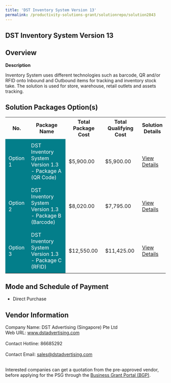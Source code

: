```yaml
---
title: 'DST Inventory System Version 13'
permalink: /productivity-solutions-grant/solutionrepo/solution2843
---
```


## DST Inventory System Version 13

## Overview

**Description**

Inventory System uses different technologies such as barcode, QR and/or RFID onto Inbound and Outbound items for tracking and inventory stock take. The solution is used for store, warehouse, retail outlets and assets tracking.

## Solution Packages Option(s)

<table>
<tr>
<th><b>No.</b></th>
<th><b>Package Name</b></th>
<th><b>Total Package Cost</b></th>
<th><b>Total Qualifying Cost</b></th>
<th><b>Solution Details</b></th>
</tr>
<tr>
<td style='padding: 10px; background-color: #037E8A; color: #FFFFFF;'>Option 1</td>
<td style='padding: 10px; background-color: #037E8A; color: #FFFFFF;'>DST Inventory System Version 1.3 - Package A (QR Code)</td>
<td style='padding: 10px;'>$5,900.00</td>
<td style='padding: 10px;'>$5,900.00</td>
<td style='padding: 10px;'><a href='https://www.gobusiness.gov.sg/images/psg/DST_Advertising_Invt_20210484_Desensitised_Annex_3_R_Part_1.pdf' target='_blank'>View Details</a></td>
</tr>
<tr>
<td style='padding: 10px; background-color: #037E8A; color: #FFFFFF;'>Option 2</td>
<td style='padding: 10px; background-color: #037E8A; color: #FFFFFF;'>DST Inventory System Version 1.3 - Package B (Barcode)</td>
<td style='padding: 10px;'>$8,020.00</td>
<td style='padding: 10px;'>$7,795.00</td>
<td style='padding: 10px;'><a href='https://www.gobusiness.gov.sg/images/psg/DST_Advertising_Invt_20210484_Desensitised_Annex_3_R_Part_2.pdf' target='_blank'>View Details</a></td>
</tr>
<tr>
<td style='padding: 10px; background-color: #037E8A; color: #FFFFFF;'>Option 3</td>
<td style='padding: 10px; background-color: #037E8A; color: #FFFFFF;'>DST Inventory System Version 1.3 - Package C (RFID)</td>
<td style='padding: 10px;'>$12,550.00</td>
<td style='padding: 10px;'>$11,425.00</td>
<td style='padding: 10px;'><a href='https://www.gobusiness.gov.sg/images/psg/DST_Advertising_Invt_20210484_Desensitised_Annex_3_R_Part_3.pdf' target='_blank'>View Details</a></td>
</tr>
</table>

## Mode and Schedule of Payment

 - Direct Purchase

## Vendor Information

 Company Name: DST Advertising (Singapore) Pte Ltd<br>Web URL: www.dstadvertising.com <br><br>Contact Hotline: 86685292 <br><br>Contact Email: sales@dstadvertising.com <br><br>

Interested companies can get a quotation from the pre-approved vendor, before applying for the PSG through the <a href='https://www.businessgrants.gov.sg/' target='_blank' rel='noopener'>Business Grant Portal (BGP)</a>.

<script src="/jquery/resize-tables.js"></script>
